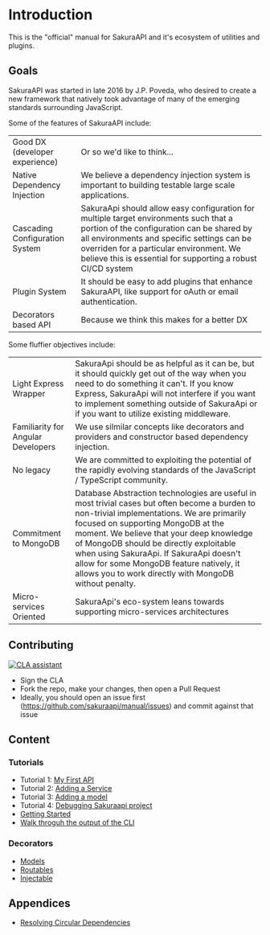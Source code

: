 # Introduction

This is the "official" manual for SakuraAPI and it's ecosystem of utilities and plugins.

## Goals

SakuraAPI was started in late 2016 by J.P. Poveda, who desired to create a new framework that natively took advantage of many of the emerging standards surrounding JavaScript.

Some of the features of SakuraAPI include:

|||
|----|----|
|Good DX (developer experience)|Or so we'd like to think...|
|Native Dependency Injection|We believe a dependency injection system is important to building testable large scale applications.|
|Cascading Configuration System|SakuraApi should allow easy configuration for multiple target environments such that a portion of the configuration can be shared by all environments and specific settings can be overriden for a particular environment. We believe this is essential for supporting a robust CI/CD system|
|Plugin System|It should be easy to add plugins that enhance SakuraAPI, like support for oAuth or email authentication.|
|Decorators based API|Because we think this makes for a better DX|

Some fluffier objectives include:

|||
|----|----|
|Light Express Wrapper|SakuraApi should be as helpful as it can be, but it should quickly get out of the way when you need to do something it can't. If you know Express, SakuraApi will not interfere if you want to implement something outside of SakuraApi or if you want to utilize existing middleware.|
|Familiarity for Angular Developers|We use silmilar concepts like decorators and providers and constructor based dependency injection.|
|No legacy|We are committed to exploiting the potential of the rapidly evolving standards of the JavaScript / TypeScript community.|
|Commitment to MongoDB|Database Abstraction technologies are useful in most trivial cases but often become a burden to non-trivial implementations. We are primarily focused on supporting MongoDB at the moment. We believe that your deep knowledge of MongoDB should be directly exploitable when using SakuraApi. If SakuraApi doesn't allow for some MongoDB feature natively, it allows you to work directly with MongoDB without penalty.|
|Micro-services Oriented|SakuraApi's eco-system leans towards supporting micro-services architectures|


## Contributing
[![CLA assistant](https://cla-assistant.io/readme/badge/sakuraapi/manual)](https://cla-assistant.io/sakuraapi/manual)

* Sign the CLA
* Fork the repo, make your changes, then open a Pull Request
* Ideally, you should open an issue first (https://github.com/sakuraapi/manual/issues) and commit against that issue

## Content

### Tutorials

* Tutorial 1: [My First API](tutorials/Tutorial-001.md)
* Tutorial 2: [Adding a Service](tutorials/Tutorial-002.md)
* Tutorial 3: [Adding a model](tutorials/Tutorial-003.md)
* Tutorial 4: [Debugging Sakuraapi project](tutorials/Tutorial-004.md)
* [Getting Started](Getting%20Started.md)
* [Walk throguh the output of the CLI](Directory%20Structure.md)

### Decorators

* [Models](model/readme.md)
* [Routables](routable/readme.md)
* [Injectable](injectable/readme.md)

## Appendices

* [Resolving Circular Dependencies](appendices/circular-di.md)
